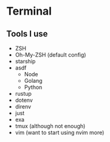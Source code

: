 # Terminal

## Tools I use

* ZSH
* Oh-My-ZSH (default config)
* starship
* asdf
  - Node
  - Golang
  - Python
* rustup
* dotenv
* direnv
* just
* exa
* tmux (although not enough)
* vim (want to start using nvim more)
